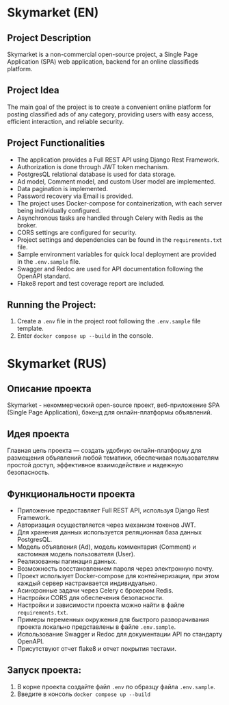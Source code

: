# Skymarket (EN)

## Project Description
Skymarket is a non-commercial open-source project, a Single Page Application (SPA) web application, backend for an online classifieds platform.

## Project Idea
The main goal of the project is to create a convenient online platform for posting classified ads of any category, providing users with easy access, efficient interaction, and reliable security.

## Project Functionalities
- The application provides a Full REST API using Django Rest Framework.
- Authorization is done through JWT token mechanism.
- PostgresQL relational database is used for data storage.
- Ad model, Comment model, and custom User model are implemented.
- Data pagination is implemented.
- Password recovery via Email is provided.
- The project uses Docker-compose for containerization, with each server being individually configured.
- Asynchronous tasks are handled through Celery with Redis as the broker.
- CORS settings are configured for security.
- Project settings and dependencies can be found in the `requirements.txt` file.
- Sample environment variables for quick local deployment are provided in the `.env.sample` file.
- Swagger and Redoc are used for API documentation following the OpenAPI standard.
- Flake8 report and test coverage report are included.

## Running the Project:
1) Create a `.env` file in the project root following the `.env.sample` file template.
2) Enter `docker compose up --build` in the console.



# Skymarket (RUS)

## Описание проекта
Skymarket - некоммерческий open-source проект, веб-приложение SPA (Single Page Application), бэкенд для онлайн-платформы объявлений. 

## Идея проекта
Главная цель проекта — создать удобную онлайн-платформу для размещения объявлений любой тематики, обеспечивая пользователям простой доступ, эффективное взаимодействие и надежную безопасность.

## Функциональности проекта
- Приложение предоставляет Full REST API, используя Django Rest Framework.
- Авторизация осуществляется через механизм токенов JWT.
- Для хранения данных используется реляционная база данных PostgresQL.
- Модель объявления (Ad), модель комментария (Comment) и кастомная модель пользователя (User).
- Реализованны пагинация данных. 
- Возможность восстановлением пароля через электронную почту.
- Проект использует Docker-compose для контейнеризации, при этом каждый сервер настраивается индивидуально.
- Асинхронные задачи через Celery с брокером Redis.
- Настройки CORS для обеспечения безопасности.
- Настройки и зависимости проекта можно найти в файле `requirements.txt`.
- Примеры переменных окружения для быстрого разворачивания проекта локально представлены в файле `.env.sample`.
- Использование Swagger и Redoc для документации API по стандарту OpenAPI.
- Присутствуют отчет flake8 и отчет покрытия тестами.

## Запуск проекта:
1) В корне проекта создайте файл `.env` по образцу файла `.env.sample`.
2) Введите в консоль `docker compose up --build`
